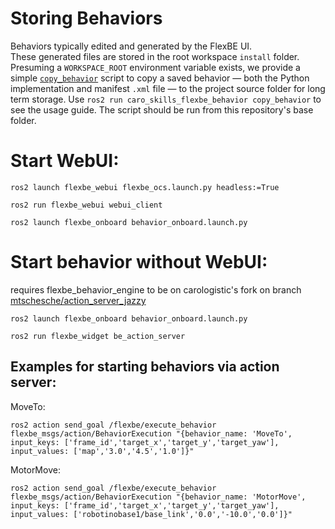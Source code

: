 # Storing Behaviors

Behaviors typically edited and generated by the FlexBE UI.  
These generated files are stored in the root workspace `install` folder.
Presuming a `WORKSPACE_ROOT` environment variable exists, we provide a simple 
[`copy_behavior`](caro_skills_flexbe_behaviors/bin/copy_behavior) script to copy a saved behavior 
&mdash; both the Python implementation and manifest `.xml` file &mdash; 
to the project source folder for long term storage.
Use `ros2 run caro_skills_flexbe_behavior copy_behavior` to see the usage guide. 
The script should be run from this repository's base folder.

# Start WebUI:

```ros2 launch flexbe_webui flexbe_ocs.launch.py headless:=True```

```ros2 run flexbe_webui webui_client```

```ros2 launch flexbe_onboard behavior_onboard.launch.py```

# Start behavior without WebUI:

requires flexbe_behavior_engine to be on carologistic's fork on branch [mtschesche/action_server_jazzy](https://github.com/carologistics/flexbe_behavior_engine/tree/mtschesche/action_server_jazzy)

```ros2 launch flexbe_onboard behavior_onboard.launch.py```

```ros2 run flexbe_widget be_action_server```

## Examples for starting behaviors via action server:

MoveTo:
```
ros2 action send_goal /flexbe/execute_behavior flexbe_msgs/action/BehaviorExecution "{behavior_name: 'MoveTo', input_keys: ['frame_id','target_x','target_y','target_yaw'], input_values: ['map','3.0','4.5','1.0']}"
```
MotorMove:
```
ros2 action send_goal /flexbe/execute_behavior flexbe_msgs/action/BehaviorExecution "{behavior_name: 'MotorMove', input_keys: ['frame_id','target_x','target_y','target_yaw'], input_values: ['robotinobase1/base_link','0.0','-10.0','0.0']}"
```
